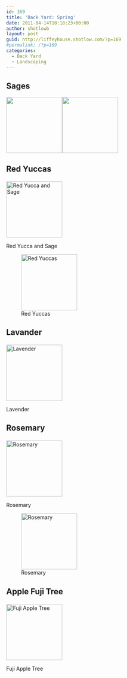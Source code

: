 ```yaml
---
id: 169
title: 'Back Yard: Spring'
date: 2011-04-14T10:18:23+00:00
author: shotlowb
layout: post
guid: http://liffeyhouse.shotlow.com/?p=169
#permalink: /?p=169
categories:
  - Back Yard
  - Landscaping
---
```

## Sages

[<img class="alignnone size-thumbnail wp-image-156" title="sage" src="http://liffeyhouse.shotlow.com/wp-content/uploads/2011/04/P4140197-150x150.jpg" alt="" width="150" height="150" />](/vendor/img/uploads/2011/04/P4140197-e1302794583368.jpg)[<img class="alignnone size-thumbnail wp-image-155" title="Sage" src="http://liffeyhouse.shotlow.com/wp-content/uploads/2011/04/P4140198-150x150.jpg" alt="" width="150" height="150" />](/vendor/img/uploads/2011/04/P4140198-e1302794579590.jpg)

## Red Yuccas<figure id="attachment_154" style="width: 150px" class="wp-caption alignnone">

[<img class="size-thumbnail wp-image-154" title="Red Yucca and Sage" src="http://liffeyhouse.shotlow.com/wp-content/uploads/2011/04/P4140199-150x150.jpg" alt="Red Yucca and Sage" width="150" height="150" />](/vendor/img/uploads/2011/04/P4140199-e1302794616991.jpg)<figcaption class="wp-caption-text">Red Yucca and Sage</figcaption></figure> <figure id="attachment_151" style="width: 150px" class="wp-caption alignnone">[<img class="size-thumbnail wp-image-151" title="Red Yuccas" src="http://liffeyhouse.shotlow.com/wp-content/uploads/2011/04/P4140202-150x150.jpg" alt="Red Yuccas" width="150" height="150" />](/vendor/img/uploads/2011/04/P4140202-e1302794715631.jpg)<figcaption class="wp-caption-text">Red Yuccas</figcaption></figure>

## Lavander<figure id="attachment_167" style="width: 150px" class="wp-caption alignnone">

[<img class="size-thumbnail wp-image-167" title="Lavender" src="http://liffeyhouse.shotlow.com/wp-content/uploads/2011/04/P4140186-150x150.jpg" alt="Lavender" width="150" height="150" />](/vendor/img/uploads/2011/04/P4140186-e1302794415757.jpg)<figcaption class="wp-caption-text">Lavender</figcaption></figure>

## Rosemary<figure id="attachment_166" style="width: 150px" class="wp-caption alignnone">

[<img class="size-thumbnail wp-image-166" title="Rosemary" src="http://liffeyhouse.shotlow.com/wp-content/uploads/2011/04/P4140187-150x150.jpg" alt="Rosemary" width="150" height="150" />](/vendor/img/uploads/2011/04/P4140187-e1302794447205.jpg)<figcaption class="wp-caption-text">Rosemary</figcaption></figure> <figure id="attachment_165" style="width: 150px" class="wp-caption alignnone">[<img class="size-thumbnail wp-image-165" title="Rosemary" src="http://liffeyhouse.shotlow.com/wp-content/uploads/2011/04/P4140188-150x150.jpg" alt="Rosemary" width="150" height="150" />](/vendor/img/uploads/2011/04/P4140188-e1302794472489.jpg)<figcaption class="wp-caption-text">Rosemary</figcaption></figure>

## Apple Fuji Tree<figure id="attachment_164" style="width: 150px" class="wp-caption alignnone">

[<img class="size-thumbnail wp-image-164" title="Fuji Apple Tree" src="http://liffeyhouse.shotlow.com/wp-content/uploads/2011/04/P4140189-150x150.jpg" alt="Fuji Apple Tree" width="150" height="150" />](/vendor/img/uploads/2011/04/P4140189-e1302794498895.jpg)<figcaption class="wp-caption-text">Fuji Apple Tree</figcaption></figure>
